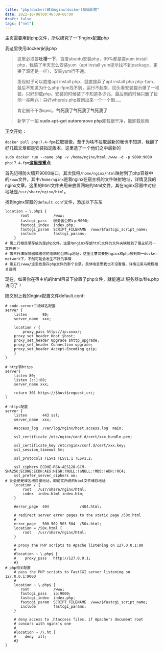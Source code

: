 ```yaml
---
title: "php(docker)联动nginx(docker)基础配置"
date: 2022-10-08T00:46:09+08:00
draft: false
tags: ["net"]
---
```


主页需要用到php文件，所以研究了一下nginx配置php
<!--more-->

我这里使用docker安装php

> 这里必须要**吐槽一下**，百度ubuntu安装php，99%都是要yum install php，我搞了半天怎么安装yum（apt install yum提示找不到package，更换了源还是一样），安装yum行不通。
>
> 发现似乎可以直接apt install php，就直接莽了apt install php php-fpm，最后不知道为什么php-fpm找不到，运行不起来，回头看安装提示爆了一堆错，只好卸载php。安装的时候装了不知道多少兆，最后删的时候只删了目测一兆两兆！只好whereis php查询出来一个一个删。。。
>
> 肯定删不干净qwq，**气死我了气死我了气死我了**
>
> 新学了一招 **sudo apt-get autoremove php**卸载很干净，能卸载依赖

正文开始：

`docker pull php:7.4-fpm`拉取镜像，至于为啥不拉取最新的我也不知道，我翻了好几篇文章都是安装指定版本，这里选了一个他们之中最新的

`sudo docker run --name php -v /home/nginx/html:/www -d -p 9000:9000 php:7.4-fpm`**这里是重点**

首先记得防火墙开9000端口，其次我将`/home/nginx/html`映射到了php容器中的`/www`文件，其中`/home/nginx`是我nginx在宿主机的文件映射地址，详情见我的nginx文章，这里的html文件夹用来放置网站的html文件，其在nginx容器中对应地址是`/usr/share/nginx/html`。

找到nginx容器的`default.conf`文件，添加以下东东

```shell
location ~ \.php$ {
       root           /www;
       fastcgi_pass   服务器公网ip:9000;
       fastcgi_index  index.php;
       fastcgi_param  SCRIPT_FILENAME  /www/$fastcgi_script_name;
       include        fastcgi_params;
    }
# 第二行根目录存放的是php文件，这里与nginx存放html文件的文件夹映射到了宿主机同一文件夹下
# 第三行填服务器或者你的电脑的公网ip地址，这里注意需要把nginx和php放到同一docker network下，不然可能会发生不好的事情
# 第五行/www/这里也是存php文件的那个目录，具体啥意思我也不没看懂，详情见菜鸟教程相关说明
```

现在，如果你在宿主机的html目录下放置了php文件，就能通过:服务器ip/file.php访问了！

随文附上我的nginx配置文件default.conf:

```shell
# code-server二级域名配置
server {
    listen       80;
    server_name  xxx;

    location / {
        proxy_pass http://ip:xxxx/;
	proxy_set_header Host $host;
	proxy_set_header Upgrade $http_upgrade;
	proxy_set_header Connection upgrade;
	proxy_set_header Accept-Encoding gzip;
    }
}

# http转https
server{
    listen 80;
    listen [::]:80;
    server_name xxx;

    return 301 https://$host$request_uri;
}

# https配置
server {
    listen       443 ssl;
    server_name  xxx;

    #access_log  /var/log/nginx/host.access.log  main;
    
    ssl_certificate /etc/nginx/conf.d/cert/xxx_bundle.pem;
    
    ssl_certificate_key /etc/nginx/conf.d/cert/xxx.key;
    ssl_session_timeout 5m;

    ssl_protocols TLSv1 TLSv1.1 TLSv1.2;

    ssl_ciphers ECDHE-RSA-AES128-GCM-SHA256:ECDHE:ECDH:AES:HIGH:!NULL:!aNULL:!MD5:!ADH:!RC4;
    ssl_prefer_server_ciphers on;
# 此处便是域名根目录地址，即前文所说的html文件储存地址
    location / {
        root   /usr/share/nginx/html;
        index  index.html index.htm;
    }

    #error_page  404              /404.html;

    # redirect server error pages to the static page /50x.html
    #
    error_page   500 502 503 504  /50x.html;
    location = /50x.html {
        root   /usr/share/nginx/html;
    }

    # proxy the PHP scripts to Apache listening on 127.0.0.1:80
    #
    #location ~ \.php$ {
    #    proxy_pass   http://127.0.0.1;
    #}
# php相关配置
    # pass the PHP scripts to FastCGI server listening on 127.0.0.1:9000
    #
    location ~ \.php$ {
       root           /www;
       fastcgi_pass   ip:9000;
       fastcgi_index  index.php;
       fastcgi_param  SCRIPT_FILENAME  /www/$fastcgi_script_name;
       include        fastcgi_params;
    }

    # deny access to .htaccess files, if Apache's document root
    # concurs with nginx's one
    #
    #location ~ /\.ht {
    #    deny  all;
    #}
}
```
